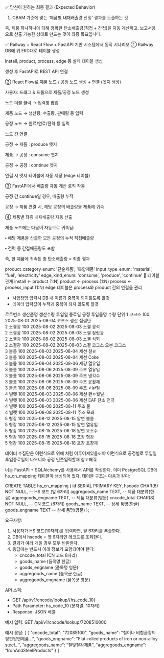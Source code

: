 ✅ 당신이 원하는 최종 결과 (Expected Behavior)
1. CBAM 기준에 맞는 '제품별 내재배출량 산정' 결과를 도출하는 것

즉,
제품 하나하나에 대해 정확한 탄소배출량(직접 + 간접)을 자동 계산하고, 보고서용으로 산출 가능한 상태로 만드는 것이 최종 목표입니다.


✅ Railway + React Flow + FastAPI 기반 시스템에서 동작 시나리오
① Railway DB에 위 ERD대로 테이블 생성

install, product, process, edge 등 실제 테이블 생성

생성 후 FastAPI로 REST API 연결

② React Flow로 제품 노드 / 공정 노드 생성 + 연결 (엣지 생성)

사용자: 드래그 & 드롭으로 제품/공정 노드 생성

노드 더블 클릭 → 입력창 팝업

제품 노드 → 생산량, 수출량, 판매량 등 입력

공정 노드 → 원료/연료/전력 등 입력

노드 간 연결

공정 → 제품 : produce 엣지

제품 → 공정 : consume 엣지

공정 → 공정 : continue 엣지

연결 시 엣지 테이블에 자동 저장 (edge 테이블)

③ FastAPI에서 배출량 자동 계산 로직 작동

공정 간 continue일 경우, 배출량 누적

공정 → 제품 연결 시, 해당 공정의 배출량을 제품에 귀속

④ 제품별 최종 내재배출량 자동 산출

제품 노드에는 다음이 자동으로 귀속됨:

⬩ 해당 제품을 산출한 모든 공정의 누적 직접배출량

⬩ 전력 등 간접배출량도 포함

즉, 한 제품에 귀속된 총 탄소배출량 = 최종 결과


product_category_enum: '단순제품', '복합제품'
input_type_enum: 'material', 'fuel', 'electricity'
edge_kind_enum: 'consume', 'produce', 'continue'
🔗 테이블 관계
install ← product (1:N)
product ← process (1:N)
process ← process_input (1:N)
edge 테이블은 process와 product 간의 연결을 관리

- 사업장명 입력시 DB 내 이름과 중복이 되지않도록 할것 
- 데이터 입력값이 누적과 중복이 되지 않도록 할것



로트번호	생산품명	생산수량	투입일	종료일	공정	투입물명	수량	단위
1	코크스 	100	2025-08-01	2025-08-04	코크스 생산	점결탄		
2	소결광	100	2025-08-02	2025-08-03	소결	광석		
2	소결광	100	2025-08-02	2025-08-03	소결	정립광		
2	소결광	100	2025-08-02	2025-08-03	소결	석회		
2	소결광	100	2025-08-02	2025-08-03	소결	코크스 오븐 코크스		
3	블룸	100	2025-08-03	2025-08-04	제선	철ㄹ		
3	블룸	100	2025-08-03	2025-08-04	제선	Coke		
3	블룸	100	2025-08-04	2025-08-06	제강	열유입		
3	블룸	100	2025-08-06	2025-08-09	주조	열유입		
3	블룸	100	2025-08-06	2025-08-09	주조	냉각수		
3	블룸	100	2025-08-06	2025-08-09	주조	윤활제		
3	블룸	100	2025-08-06	2025-08-09	주조	ㅎ놘철		
4	빌렛	100	2025-08-03	2025-08-06	제선	환ㅇ웣널		
4	빌렛	100	2025-08-03	2025-08-06	제선	EAF 탄소 전극		
4	빌렛	100	2025-08-08	2025-08-11	주조	물		
4	빌렛	100	2025-08-08	2025-08-11	주조	모래		
5	형강	100	2025-08-12	2025-08-15	압연	블룸		
5	형강	100	2025-08-12	2025-08-15	압연	열유입		
5	형강	100	2025-08-15	2025-08-18	압연	요소수		
5	형강	100	2025-08-15	2025-08-18	포장	형강		
5	형강	100	2025-08-15	2025-08-18	포장	포장재		


데이터 수집단은 이런식으로 위에 처럼 이루어져있을꺼야 이런식으로 공정별로 투입일 투입종료일이 나오니까 공정 인풋입력할때 참고해줘


너는 FastAPI + SQLAlchemy를 사용해서 API를 작성한다.
이미 PostgreSQL DB에 hs_cn_mapping 테이블이 생성되어 있다. 테이블 구조는 다음과 같다:

CREATE TABLE hs_cn_mapping (
    id SERIAL PRIMARY KEY,
    hscode CHAR(6) NOT NULL,            -- HS 코드 (앞 6자리)
    aggregoods_name TEXT,               -- 제품 대분류(한글)
    aggregoods_engname TEXT,            -- 제품 대분류(영문)
    cncode_total CHAR(8) NOT NULL,      -- CN 코드 (8자리)
    goods_name TEXT,                    -- 상세 품명(한글)
    goods_engname TEXT                  -- 상세 품명(영문)
);

요구사항:
1. 사용자가 HS 코드(10자리)를 입력하면, 앞 6자리를 추출한다.
2. DB에서 hscode = 앞 6자리인 레코드를 조회한다.
3. 결과가 여러 개일 경우 모두 반환한다.
4. 응답에는 반드시 아래 정보가 포함되어야 한다:
   - cncode_total (CN 코드 8자리)
   - goods_name (품목명 한글)
   - goods_engname (품목명 영문)
   - aggregoods_name (품목군 한글)
   - aggregoods_engname (품목군 영문)

API 스펙:
- GET /api/v1/cncode/lookup/{hs_code_10}
- Path Parameter: hs_code_10 (문자열, 10자리)
- Response: JSON 배열

예시 입력:
  GET /api/v1/cncode/lookup/7208510000

예시 응답:
[
  {
    "cncode_total": "72085100",
    "goods_name": "철이나 비합금강의 평판압연제품...",
    "goods_engname": "Flat-rolled products of iron or non-alloy steel...",
    "aggregoods_name": "철및철강제품",
    "aggregoods_engname": "IronAndSteelProducts"
  }
]

